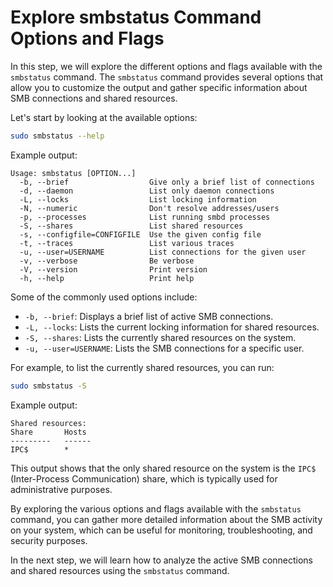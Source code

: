# Explore smbstatus Command Options and Flags

In this step, we will explore the different options and flags available with the `smbstatus` command. The `smbstatus` command provides several options that allow you to customize the output and gather specific information about SMB connections and shared resources.

Let's start by looking at the available options:

```bash
sudo smbstatus --help
```

Example output:

```
Usage: smbstatus [OPTION...]
  -b, --brief                  Give only a brief list of connections
  -d, --daemon                 List only daemon connections
  -L, --locks                  List locking information
  -N, --numeric                Don't resolve addresses/users
  -p, --processes              List running smbd processes
  -S, --shares                 List shared resources
  -s, --configfile=CONFIGFILE  Use the given config file
  -t, --traces                 List various traces
  -u, --user=USERNAME          List connections for the given user
  -v, --verbose                Be verbose
  -V, --version                Print version
  -h, --help                   Print help
```

Some of the commonly used options include:

- `-b, --brief`: Displays a brief list of active SMB connections.
- `-L, --locks`: Lists the current locking information for shared resources.
- `-S, --shares`: Lists the currently shared resources on the system.
- `-u, --user=USERNAME`: Lists the SMB connections for a specific user.

For example, to list the currently shared resources, you can run:

```bash
sudo smbstatus -S
```

Example output:

```
Shared resources:
Share       Hosts
---------   ------
IPC$        *
```

This output shows that the only shared resource on the system is the `IPC$` (Inter-Process Communication) share, which is typically used for administrative purposes.

By exploring the various options and flags available with the `smbstatus` command, you can gather more detailed information about the SMB activity on your system, which can be useful for monitoring, troubleshooting, and security purposes.

In the next step, we will learn how to analyze the active SMB connections and shared resources using the `smbstatus` command.
